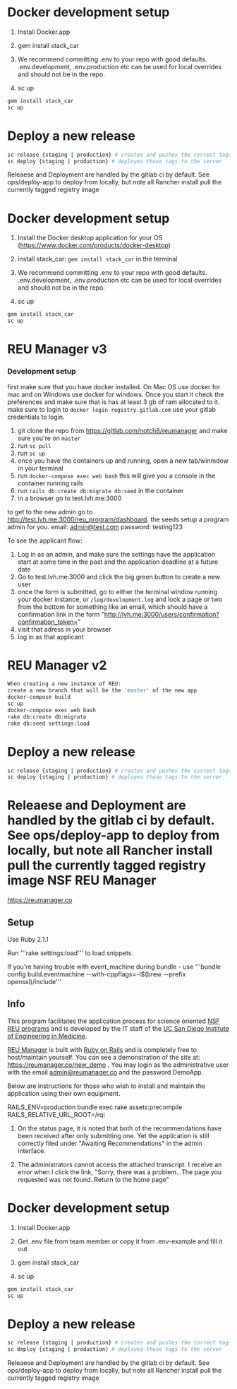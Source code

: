 # Docker development setup

1) Install Docker.app

2) gem install stack_car

3) We recommend committing .env to your repo with good defaults. .env.development, .env.production etc can be used for local overrides and should not be in the repo.

4) sc up

``` bash
gem install stack_car
sc up

```

# Deploy a new release

``` bash
sc release {staging | production} # creates and pushes the correct tags
sc deploy {staging | production} # deployes those tags to the server
```

Releaese and Deployment are handled by the gitlab ci by default. See ops/deploy-app to deploy from locally, but note all Rancher install pull the currently tagged registry image
# Docker development setup

1) Install the Docker desktop application for your OS (https://www.docker.com/products/docker-desktop)

2) install stack_car: `gem install stack_car` in the terminal

3) We recommend committing .env to your repo with good defaults. .env.development, .env.production etc can be used for local overrides and should not be in the repo.

4) sc up

``` bash
gem install stack_car
sc up

```
# REU Manager v3

### Development setup
first make sure that you have docker installed. On Mac OS use docker for mac and on Windows use docker for windows.
Once you start it check the preferences and make sure that is has at least 3 gb of ram allocated to it.
make sure to login to `docker login registry.gitlab.com` use your gitlab credentials to login.

1. git clone the repo from https://gitlab.com/notch8/reumanager and make sure you're on `master`
2. run `sc pull`
3. run `sc up`
4. once you have the containers up and running, open a new tab/winmdow in your terminal
5. run `docker-compose exec web bash` this will give you a console in the container running rails
6. run `rails db:create db:migrate db:seed` in the container
7. in a browser go to test.lvh.me:3000

to get to the new admin go to http://test.lvh.me:3000/reu_program/dashboard.
the seeds setup a program admin for you. email: admin@test.com password: testing123

To see the applicant flow:
1. Log in as an admin, and make sure the settings have the application start at some time in the past and the application deadline at a future date
2. Go to test.lvh.me:3000 and click the big green button to create a new user
3. once the form is submitted, go to either the terminal window running your docker instance, or `/log/development.log` and look a page or two from the bottom for something like an email, which should have a confirmation link in the form "http://lvh.me:3000/users/confirmation?confirmation_token=<token>"
4. visit that adress in your browser
5. log in as that applicant

# REU Manager v2

```bash
When creating a new instance of REU:
create a new branch that will be the 'master' of the new app
docker-compose build
sc up
docker-compose exec web bash
rake db:create db:migrate
rake db:seed settings:load
```

# Deploy a new release

``` bash
sc release {staging | production} # creates and pushes the correct tags
sc deploy {staging | production} # deployes those tags to the server
```

Releaese and Deployment are handled by the gitlab ci by default. See ops/deploy-app to deploy from locally, but note all Rancher install pull the currently tagged registry image
NSF REU Manager
==========
https://reumanager.co

## Setup
Use Ruby 2.1.1

Run '''rake settings:load''' to load snippets.

If you're having trouble with event_machine during bundle - use '''bundle config build.eventmachine --with-cppflags=-I$(brew --prefix openssl)/include'''

## Info
This program facilitates the application process for science oriented [NSF REU programs](http://www.nsf.gov/crssprgm/reu/) and is developed by the IT staff of the [UC San Diego Institute of Engineering in Medicine](https://iem.ucsd.edu/).

[REU Manager](https://reumanager.co) is built with [Ruby on Rails](http://rubyonrails.org/) and is completely free to host/maintain yourself.   You can see a demonstration of the site at: https://reumanager.co/new_demo .  You may login as the administrative user with the email admin@reumanager.co and the password DemoApp.

Below are instructions for those who wish to install and maintain the application using their own equipment.



RAILS_ENV=production bundle exec rake assets:precompile RAILS_RELATIVE_URL_ROOT=/rqi


1) On the status page, it is noted that both of the recommendations have been received after only submitting one. Yet the application is still correctly filed under "Awaiting Recommendations" in the admin interface.

2) The administrators cannot access the attached transcript. I receive an error when I click the link, "Sorry, there was a problem...The page you requested was not found. Return to the home page"


# Docker development setup

1) Install Docker.app

2) Get .env file from team member or copy it from .env-example and fill it out

3) gem install stack_car

4) sc up

``` bash
gem install stack_car
sc up

```

# Deploy a new release

``` bash
sc release {staging | production} # creates and pushes the correct tags
sc deploy {staging | production} # deployes those tags to the server
```

Releaese and Deployment are handled by the gitlab ci by default. See ops/deploy-app to deploy from locally, but note all Rancher install pull the currently tagged registry image
